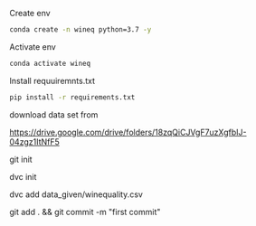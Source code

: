 Create env


```bash
conda create -n wineq python=3.7 -y
```
Activate env

```bash
conda activate wineq
```
Install requuiremnts.txt

```bash
pip install -r requirements.txt

```
download data set from 

https://drive.google.com/drive/folders/18zqQiCJVgF7uzXgfbIJ-04zgz1ItNfF5

git init

dvc init

dvc add data_given/winequality.csv

git add . && git commit -m "first commit" 